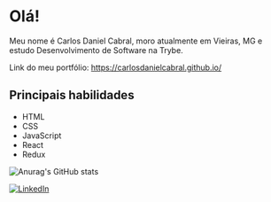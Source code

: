 # Olá!

Meu nome é Carlos Daniel Cabral, moro atualmente em Vieiras, MG e estudo Desenvolvimento de Software na Trybe.

Link do meu portfólio: https://carlosdanielcabral.github.io/

## Principais habilidades

- HTML
- CSS
- JavaScript
- React
- Redux

![Anurag's GitHub stats](https://github-readme-stats.vercel.app/api?username=carlosdanielcabral&show_icons=true)

<a href="[https://www.linkedin.com/in/carlos-daniel-cabral/]"><img alt="LinkedIn" src="https://img.shields.io/badge/LinkedIn-0077B5?style=for-the-badge&logo=linkedin&logoColor=white" /></a>
